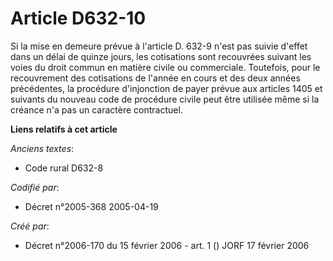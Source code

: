 # Article D632-10

Si la mise en demeure prévue à l'article D. 632-9 n'est pas suivie d'effet dans un délai de quinze jours, les cotisations
sont recouvrées suivant les voies du droit commun en matière civile ou commerciale. Toutefois, pour le recouvrement des
cotisations de l'année en cours et des deux années précédentes, la procédure d'injonction de payer prévue aux articles 1405
et suivants du nouveau code de procédure civile peut être utilisée même si la créance n'a pas un caractère contractuel.

**Liens relatifs à cet article**

_Anciens textes_:

  - Code rural D632-8

_Codifié par_:

  - Décret n°2005-368 2005-04-19

_Créé par_:

  - Décret n°2006-170 du 15 février 2006 - art. 1 () JORF 17 février 2006
